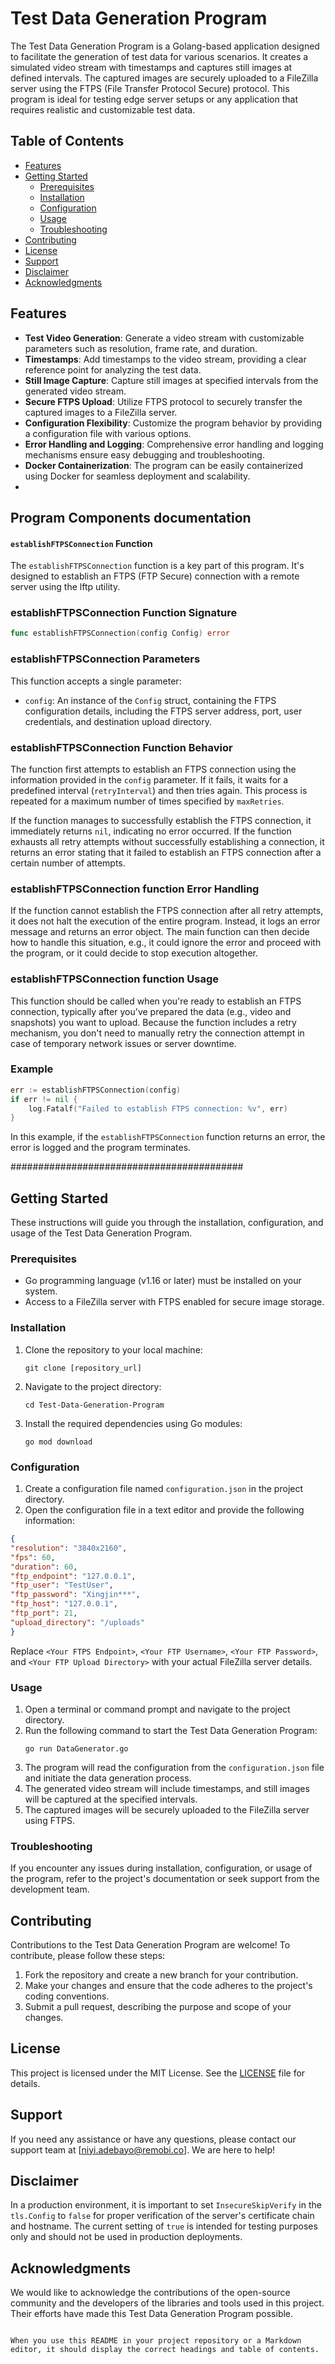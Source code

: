 
# Test Data Generation Program

The Test Data Generation Program is a Golang-based application designed to facilitate the generation of test data for various scenarios. It creates a simulated video stream with timestamps and captures still images at defined intervals. The captured images are securely uploaded to a FileZilla server using the FTPS (File Transfer Protocol Secure) protocol. This program is ideal for testing edge server setups or any application that requires realistic and customizable test data.

## Table of Contents
- [Features](#features)
- [Getting Started](#getting-started)
    - [Prerequisites](#prerequisites)
    - [Installation](#installation)
    - [Configuration](#configuration)
    - [Usage](#usage)
    - [Troubleshooting](#troubleshooting)
- [Contributing](#contributing)
- [License](#license)
- [Support](#support)
- [Disclaimer](#disclaimer)
- [Acknowledgments](#acknowledgments)

## Features

- **Test Video Generation**: Generate a video stream with customizable parameters such as resolution, frame rate, and duration.
- **Timestamps**: Add timestamps to the video stream, providing a clear reference point for analyzing the test data.
- **Still Image Capture**: Capture still images at specified intervals from the generated video stream.
- **Secure FTPS Upload**: Utilize FTPS protocol to securely transfer the captured images to a FileZilla server.
- **Configuration Flexibility**: Customize the program behavior by providing a configuration file with various options.
- **Error Handling and Logging**: Comprehensive error handling and logging mechanisms ensure easy debugging and troubleshooting.
- **Docker Containerization**: The program can be easily containerized using Docker for seamless deployment and scalability.
-


## Program Components documentation
#### `establishFTPSConnection` Function

The `establishFTPSConnection` function is a key part of this program. It's designed to establish an FTPS (FTP Secure) connection with a remote server using the lftp utility.

### establishFTPSConnection Function Signature
```go
func establishFTPSConnection(config Config) error
```
### establishFTPSConnection Parameters
This function accepts a single parameter:
- `config`: An instance of the `Config` struct, containing the FTPS configuration details, including the FTPS server address, port, user credentials, and destination upload directory.

### establishFTPSConnection Function Behavior
The function first attempts to establish an FTPS connection using the information provided in the `config` parameter. If it fails, it waits for a predefined interval (`retryInterval`) and then tries again. This process is repeated for a maximum number of times specified by `maxRetries`.

If the function manages to successfully establish the FTPS connection, it immediately returns `nil`, indicating no error occurred. If the function exhausts all retry attempts without successfully establishing a connection, it returns an error stating that it failed to establish an FTPS connection after a certain number of attempts.

### establishFTPSConnection function Error Handling
If the function cannot establish the FTPS connection after all retry attempts, it does not halt the execution of the entire program. Instead, it logs an error message and returns an error object. The main function can then decide how to handle this situation, e.g., it could ignore the error and proceed with the program, or it could decide to stop execution altogether.

### establishFTPSConnection function Usage
This function should be called when you're ready to establish an FTPS connection, typically after you've prepared the data (e.g., video and snapshots) you want to upload. Because the function includes a retry mechanism, you don't need to manually retry the connection attempt in case of temporary network issues or server downtime.

### Example
```go
err := establishFTPSConnection(config)
if err != nil {
    log.Fatalf("Failed to establish FTPS connection: %v", err)
}
```
In this example, if the `establishFTPSConnection` function returns an error, the error is logged and the program terminates.


##########################################

## Getting Started

These instructions will guide you through the installation, configuration, and usage of the Test Data Generation Program.

### Prerequisites

- Go programming language (v1.16 or later) must be installed on your system.
- Access to a FileZilla server with FTPS enabled for secure image storage.

### Installation

1. Clone the repository to your local machine:
   ```
   git clone [repository_url]
   ```
2. Navigate to the project directory:
   ```
   cd Test-Data-Generation-Program
   ```
3. Install the required dependencies using Go modules:
   ```
   go mod download
   ```

### Configuration

1. Create a configuration file named `configuration.json` in the project directory.
2. Open the configuration file in a text editor and provide the following information:

  ```json
{
  "resolution": "3840x2160",
  "fps": 60,
  "duration": 60,
  "ftp_endpoint": "127.0.0.1",
  "ftp_user": "TestUser",
  "ftp_password": "Xingjin***",
  "ftp_host": "127.0.0.1",
  "ftp_port": 21,
  "upload_directory": "/uploads"
}
```

Replace `<Your FTPS Endpoint>`, `<Your FTP Username>`, `<Your FTP Password>`, and `<Your FTP Upload Directory>` with your actual FileZilla server details.

### Usage

1. Open a terminal or command prompt and navigate to the project directory.
2. Run the following command to start the Test Data Generation Program:
   ```
   go run DataGenerator.go
   ```
3. The program will read the configuration from the `configuration.json` file and initiate the data generation process.
4. The generated video stream will include timestamps, and still images will be captured at the specified intervals.
5. The captured images will be securely uploaded to the FileZilla server using FTPS.

### Troubleshooting

If you encounter any issues during installation, configuration, or usage of the program, refer to the project's documentation or seek support from the development team.

## Contributing

Contributions to the Test Data Generation Program are welcome! To contribute, please follow these steps:

1. Fork the repository and create a new branch for your contribution.
2. Make your changes and ensure that the code adheres to the project's coding conventions.
3. Submit a pull request, describing the purpose and scope of your changes.

## License

This project is licensed under the MIT License. See the [LICENSE](LICENSE) file for details.

## Support

If you need any assistance or have any questions, please contact our support team at [niyi.adebayo@remobi.co]. We are here to help!

## Disclaimer

In a production environment, it is important to set `InsecureSkipVerify` in the `tls.Config` to `false` for proper verification of the server's certificate chain and hostname. The current setting of `true` is intended for testing purposes only and should not be used in production deployments.

## Acknowledgments

We would like to acknowledge the contributions of the open-source community and the developers of the libraries and tools used in this project. Their efforts have made this Test Data Generation Program possible.
```

When you use this README in your project repository or a Markdown editor, it should display the correct headings and table of contents. 
 
 
 
 
 
 
 
 
 
 
 
 
 
 
 
 
 
 
